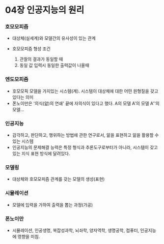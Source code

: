 # 04장 인공지능의 원리

### 호모모피즘
- 대상체(실세계)와 모델간의 유사성이 있는 관계

- 호모모피즘 형성 조건  
    1. 관찰의 결과가 동일할 때  
    2. 동일 값 입력시 동일한 출력값이 나올때


### 엔도모피즘
- 호모모픽 모델을 가지있는 시스템(계). 시스템이 대상체에 대한 어떤 원형질을 갖고 있다는 의미  
- 폰노이만은 '의식(앎)의 연쇄' 끝에 자의식이 있다고 했다. A의 모델 A'의 모델 A''의 모델...

### 인공지능
- 감각하고, 판단하고, 행위하는 방법에 관한 연구로서, 앎을 표현하고 앎을 활용할 수 있는 시스템
- 인공지능의 문제해결 능력은 특정 형식과 추론도구로부터가 아니라, 시스템이 갖고 있는 지식 표현 방식에 달려있다.

### 모델링
- 대상체와 호모모피즘 관계를 갖는 모델의 생성(표현)

### 시뮬레이션
- 모델에 입력을 가하여 출력을 뽑는 과정(가공)

### 폰노이만
- 시뮬레이션, 인공생명, 복잡성과학, 뇌솨학, 양자역학, 생명공학, 컴퓨터, 인공지능에 영향을 미침.